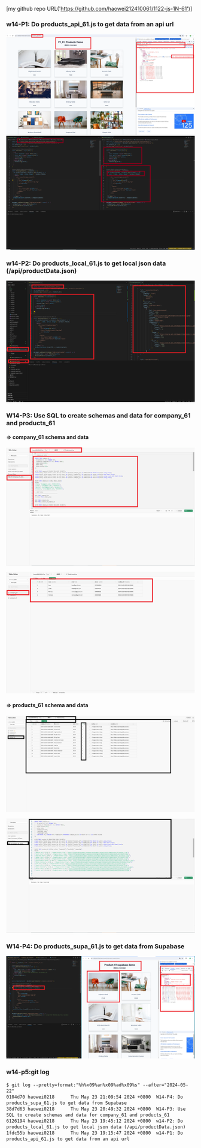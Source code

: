 [my github repo URL('https://github.com/haowei212410061/1122-js-1N-61')]

### w14-P1: Do products_api_61.js to get data from an api url 

![](w14-p1-1.png)
![](w14-p1-2.png)

### w14-P2: Do products_local_61.js to get local json data (/api/productData.json) 
![](w14-p2.png)


### W14-P3: Use SQL to create schemas and data for company_61 and products_61
 
#### => company_61 schema and data
 
![](w14-p3-1.png)
 
![](w14-p3-2.png)
 
#### => products_61 schema and data
 
![](w14-p3-3.png)
 
![](w14-p3-4.png)
 

### W14-P4: Do products_supa_61.js to get data from Supabase
 

![](w14-p4.png)


### w14-p5:git log

```
$ git log --pretty=format:"%h%x09%an%x09%ad%x09%s" --after="2024-05-22"
0104d70 haowei0218      Thu May 23 21:09:54 2024 +0800  W14-P4: Do products_supa_61.js to get data from Supabase
38d7d63 haowei0218      Thu May 23 20:49:32 2024 +0800  W14-P3: Use SQL to create schemas and data for company_61 and products_61
6126194 haowei0218      Thu May 23 19:45:12 2024 +0800  w14-P2: Do products_local_61.js to get local json data (/api/productData.json)
1fdc55b haowei0218      Thu May 23 19:15:47 2024 +0800  w14-P1: Do products_api_61.js to get data from an api url

```
